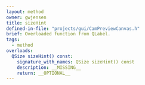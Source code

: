 ```yaml
---
layout: method
owner: gwjensen
title: sizeHint
defined-in-file: "projects/gui/CamPreviewCanvas.h"
brief: Overloaded function from QLabel.
tags:
  - method
overloads:
  QSize sizeHint() const:
    signature_with_names: QSize sizeHint() const
    description: __MISSING__
    return: __OPTIONAL__
---
```

